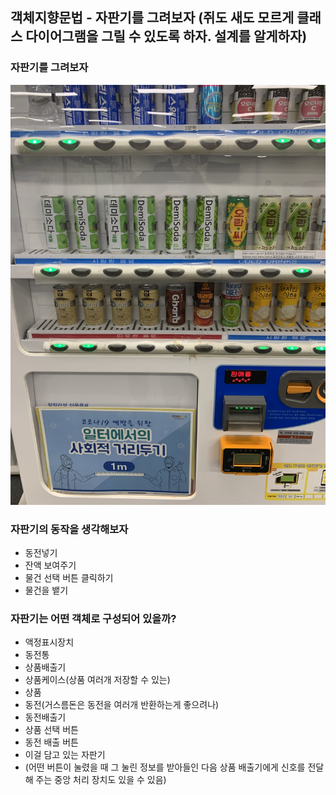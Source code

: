 ## 객체지향문법 - 자판기를 그려보자 (쥐도 새도 모르게 클래스 다이어그램을 그릴 수 있도록 하자. 설계를 알게하자)

### 자판기를 그려보자

![자판기.jpeg](%EC%9E%90%ED%8C%90%EA%B8%B0.jpeg)

### 자판기의 동작을 생각해보자

- 동전넣기
- 잔액 보여주기
- 물건 선택 버튼 클릭하기
- 물건을 뱉기

### 자판기는 어떤 객체로 구성되어 있을까?

- 액정표시장치
- 동전통
- 상품배출기
- 상품케이스(상품 여러개 저장할 수 있는)
- 상품
- 동전(거스름돈은 동전을 여러개 반환하는게 좋으려나)
- 동전배출기
- 상품 선택 버튼
- 동전 배출 버튼
- 이걸 담고 있는 자판기
- (어떤 버튼이 눌렸을 때 그 눌린 정보를 받아들인 다음 상품 배출기에게 신호를 전달해 주는 중앙 처리 장치도 있을 수 있음)